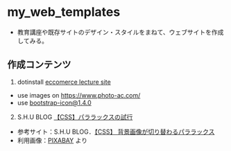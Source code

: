 # my_web_templates
- 教育講座や既存サイトのデザイン・スタイルをまねて、ウェブサイトを作成してみる。

## 作成コンテンツ
1. dotinstall [eccomerce lecture site](https://sgtao.github.io/my_web_templates/01_dotinstall_flowershop/)
  - use images on https://www.photo-ac.com/
  - use [bootstrap-icon@1.4.0](https://icons.getbootstrap.com/)

2. S.H.U BLOG [【CSS】パララックスの試行](https://sgtao.github.io/my_web_templates/02_parallax_travel/)
  - 参考サイト：S.H.U BLOG．[【CSS】 背景画像が切り替わるパララックス](https://shu-naka-blog.com/css/parallax_css/)
  - 利用画像：[PIXABAY](https://pixabay.com/) より


